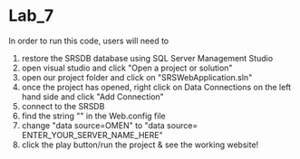 # Lab_7
In order to run this code, users will need to
1) restore the SRSDB database using SQL Server Management Studio
2) open visual studio and click "Open a project or solution"
3) open our project folder and click on "SRSWebApplication.sln"
4) once the project has opened, right click on Data Connections on the left hand side and click "Add Connection"
5) connect to the SRSDB
6) find the string "<add name="SRSDBEntities" connectionString="metadata=res://*/Models.Model1.csdl|res://*/Models.Model1.ssdl|res://*/Models.Model1.msl;provider=System.Data.SqlClient;provider connection string=&quot;data source=OMEN;initial catalog=SRSDB;integrated security=True;MultipleActiveResultSets=True;App=EntityFramework&quot;" providerName="System.Data.EntityClient" />" in the Web.config file
7) change "data source=OMEN" to "data source= ENTER_YOUR_SERVER_NAME_HERE"
8) click the play button/run the project & see the working website! 


